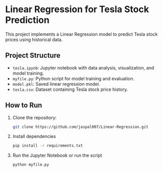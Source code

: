 # Linear Regression for Tesla Stock Prediction

This project implements a Linear Regression model to predict Tesla stock prices using historical data.

## Project Structure
- `tesla.ipynb`: Jupyter notebook with data analysis, visualization, and model training.
- `myfile.py`: Python script for model training and evaluation.
- `model.pkl`: Saved linear regression model.
- `tesla.csv`: Dataset containing Tesla stock price history.

## How to Run
1. Clone the repository:
   ```bash
   git clone https://github.com/jaspal007/Linear-Regression.git
2. Install dependencies
   ```bash
   pip install -r requirements.txt
3. Run the Jupyter Notebook or run the script
   ```bash
   python myfile.py
